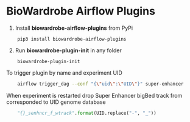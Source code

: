 # BioWardrobe Airflow Plugins

1. Install **biowardrobe-airflow-plugins** from PyPi

```
    pip3 install biowardrobe-airflow-plugins
```

2. Run **biowardrobe-plugin-init** in any folder
```
    biowardrobe-plugin-init
```

To trigger plugin by name and experiment UID
```bash
    airflow trigger_dag --conf "{\"uid\":\"UID\"}" super-enhancer
```

When experiment is restarted drop Super Enhancer bigBed track from corresponded to UID
genome database
```python
    "{}_senhncr_f_wtrack".format(UID.replace("-", "_"))
```

